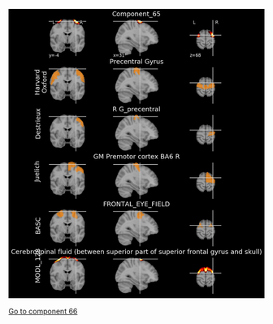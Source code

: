 


![65](preliminary/65.jpg "Component 65")

[Go to component 66](https://parietal-inria.github.io/MODL_atlas/512/66 "Component 66")